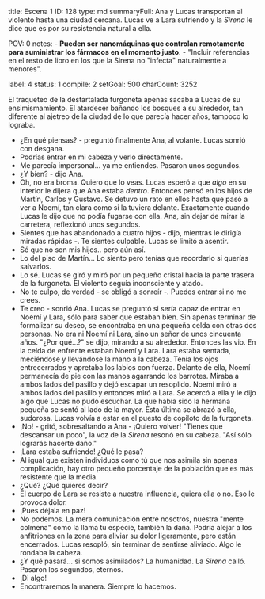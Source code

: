 title:          Escena 1
ID:             128
type:           md
summaryFull:    Ana y Lucas transportan al violento hasta una ciudad cercana. Lucas ve a Lara sufriendo y la *Sirena* le dice que es por su resistencia natural a ella.
                
POV:            0
notes:          - **Pueden ser nanomáquinas que controlan remotamente para suministrar los fármacos en el momento justo**.
                - "Incluir referencias en el resto de libro en los que la Sirena no "infecta" naturalmente a menores".
                
label:          4
status:         1
compile:        2
setGoal:        500
charCount:      3252


El traqueteo de la destartalada furgoneta apenas sacaba a Lucas de su ensimismamiento.
El atardecer bañando los bosques a su alrededor, tan diferente al ajetreo de la ciudad de lo que parecía hacer años, tampoco lo lograba.
- ¿En qué piensas? - preguntó finalmente Ana, al volante.
Lucas sonrió con desgana.
- Podrías entrar en mi cabeza y verlo directamente.
- Me parecía impersonal... ya me entiendes.
Pasaron unos segundos.
- ¿Y bien? - dijo Ana.
- Oh, no era broma. Quiero que lo veas.
Lucas esperó a que *algo* en su interior le dijera que Ana estaba *dentro*. Entonces pensó en los hijos de Martín, Carlos y Gustavo. Se detuvo un rato en ellos hasta que pasó a ver a Noemí, tan clara como si la tuviera delante. Exactamente cuando Lucas le dijo que no podía fugarse con ella.
Ana, sin dejar de mirar la carretera, reflexionó unos segundos.
- Sientes que has abandonado a cuatro hijos - dijo, mientras le dirigía miradas rápidas -. Te sientes culpable.
Lucas se limitó a asentir.
- Sé que no son mis hijos.. pero aún así.
- Lo del piso de Martín... Lo siento pero tenías que recordarlo si querías salvarlos.
- Lo sé.
Lucas se giró y miró por un pequeño cristal hacia la parte trasera de la furgoneta. El violento seguía inconsciente y atado.
- No te culpo, de verdad - se obligó a sonreír -. Puedes entrar si no me crees.
- Te creo - sonrió Ana.
Lucas se preguntó si sería capaz de entrar en Noemí y Lara, sólo para saber que estaban bien.
Sin apenas terminar de formalizar su deseo, se encontraba en una pequeña celda con otras dos personas. No era ni Noemí ni Lara, sino un señor de unos cincuenta años.
"¿Por qué...?" se dijo, mirando a su alrededor.
Entonces las vio. En la celda de enfrente estaban Noemí y Lara. Lara estaba sentada, meciéndose y llevándose la mano a la cabeza. Tenía los ojos entrecerrados y apretaba los labios con fuerza. Delante de ella, Noemí permanecía de pie con las manos agarrando los barrotes. Miraba a ambos lados del pasillo y dejó escapar un resoplido.
Noemí miró a ambos lados del pasillo y entonces miró a Lara. Se acercó a ella y le dijo algo que Lucas no pudo escuchar. La que había sido la hermana pequeña se sentó al lado de la mayor. Esta última se abrazó a ella, sudorosa.
Lucas volvía a estar en el puesto de copiloto de la furgoneta.
- ¡No! - gritó, sobresaltando a Ana - ¡Quiero volver!
"Tienes que descansar un poco", la voz de la *Sirena* resonó en su cabeza. "Así sólo lograrás hacerte daño."
- ¡Lara estaba sufriendo! ¿Qué le pasa?
- Al igual que existen individuos como tú que nos asimila sin apenas complicación, hay otro pequeño porcentaje de la población que es más resistente que la media.
- ¿Qué? ¿Qué quieres decir?
- El cuerpo de Lara se resiste a nuestra influencia, quiera ella o no. Eso le provoca dolor.
- ¡Pues déjala en paz!
- No podemos. La mera comunicación entre nosotros, nuestra "mente colmena" como la llama tu especie, también la daña. Podría alejar a los anfitriones en la zona para aliviar su dolor ligeramente, pero están encerrados.
Lucas resopló, sin terminar de sentirse aliviado. Algo le rondaba la cabeza.
- ¿Y qué pasará... si somos asimilados? La humanidad.
La *Sirena* calló.
Pasaron los segundos, eternos.
- ¡Di algo!
- Encontraremos la manera. Siempre lo hacemos.